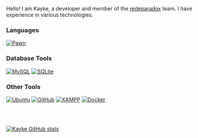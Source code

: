 Hello! I am Kayke, a developer and member of the [redeparadox](https://redeparadox.com/) team. I have experience in various technologies.

### Languages

[![Pawn](https://img.shields.io/badge/Pawn-dbb284?style=for-the-badge&logo=chessdotcom&logoColor=white)](https://github.com/pawn-lang)

### Database Tools

[![MySQL](https://img.shields.io/badge/MySQL-4479A1?style=for-the-badge&logo=mysql&logoColor=white)](https://www.mysql.com/)
[![SQLite](https://img.shields.io/badge/SQLite-003B57?style=for-the-badge&logo=sqlite&logoColor=white)](https://sqlite.org/index.html)


### Other Tools

[![Ubuntu](https://img.shields.io/badge/Ubuntu-E95420?style=for-the-badge&logo=ubuntu&logoColor=white)](https://ubuntu.com/)
[![GitHub](https://img.shields.io/badge/GitHub-181717?style=for-the-badge&logo=github&logoColor=white)](https://github.com)
[![XAMPP](https://img.shields.io/badge/XAMPP-FB7A24?style=for-the-badge&logo=xampp&logoColor=white)](https://www.apachefriends.org/index.html)
[![Docker](https://img.shields.io/badge/Docker-2496ED?style=for-the-badge&logo=docker&logoColor=white)](https://www.docker.com/)

<br />
<br />

[![Kayke GitHub stats](https://github-readme-stats.vercel.app/api?username=kaykessantos&show_icons=true&theme=dark)](https://github.com/kaykessantos/github-readme-stats)
